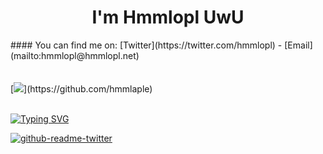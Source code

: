 <h1 align="center">I'm Hmmlopl UwU</h1>
  #### You can find me on:
  [Twitter](https://twitter.com/hmmlopl) - [Email](mailto:hmmlopl@hmmlopl.net)
  <br>
  <br>
  <br>
  [<img src="https://github-readme-stats.vercel.app/api?username=hmmlaplea&show_icons=true&line_height=45&include_all_commits=true" />](https://github.com/hmmlaple)
  <br>
  <br>
</div>

[![Typing SVG](https://readme-typing-svg.herokuapp.com?size=38&duration=2000&color=62934E&lines=python;js;electron;java;react;svelte;%26+more)](https://git.io/typing-svg)

[![github-readme-twitter](https://github-readme-twitter.gazf.vercel.app/api?id=hmmlopl)](https://github.com/gazf/github-readme-twitter)
